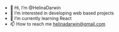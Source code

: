 - 👋 Hi, I’m @HelinaDarwin
- 👀 I’m interested in developing web based projects
- 🌱 I’m currently learning React
- 📫 How to reach me helinadarwin@gmail.com


<!---
HelinaDarwin/HelinaDarwin is a ✨ special ✨ repository because its `README.md` (this file) appears on your GitHub profile.
You can click the Preview link to take a look at your changes.
--->
